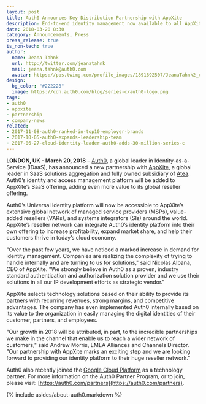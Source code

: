```yaml
---
layout: post
title: Auth0 Announces Key Distribution Partnership with AppXite
description: End-to-end identity management now available to all AppXite resellers.
date: 2018-03-20 8:30
category: Announcements, Press
press_release: true
is_non-tech: true
author:
  name: Jeana Tahnk
  url: http://twitter.com/jeanatahnk
  mail: jeana.tahnk@auth0.com
  avatar: https://pbs.twimg.com/profile_images/1891692507/JeanaTahnk2_crop_400x400.jpg
design:
  bg_color: "#222228"
  image: https://cdn.auth0.com/blog/series-c/auth0-logo.png
tags:
- auth0
- appxite
- partnership
- company-news
related:
- 2017-11-08-auth0-ranked-in-top10-employer-brands
- 2017-10-05-auth0-expands-leadership-team
- 2017-06-27-cloud-identity-leader-auth0-adds-30-million-series-c
---
```


**LONDON, UK - March 20, 2018** – [Auth0](https://auth0.com/), a global leader in Identity-as-a-Service (IDaaS), has announced a new partnership with [AppXite](https://appxite.com/), a global leader in SaaS solutions aggregation and fully owned subsidiary of [Atea](https://www.atea.com/). Auth0’s identity and access management platform will be added to AppXite’s SaaS offering, adding even more value to its global reseller offering. 

Auth0’s Universal Identity platform will now be accessible to AppXite’s extensive global network of managed service providers (MSPs), value-added resellers (VARs), and systems integrators (SIs) around the world. AppXite’s reseller network can integrate Auth0’s identity platform into their own offering to increase profitability, expand market share, and help their customers thrive in today’s cloud economy. 
 
"Over the past few years, we have noticed a marked increase in demand for identity management. Companies are realizing the complexity of trying to handle internally and are turning to us for solutions," said Nicolas Albana, CEO of AppXite. "We strongly believe in Auth0 as a proven, industry standard authentication and authorization solution provider and we use their solutions in all our IP development efforts as strategic vendor."

AppXite selects technology solutions based on their ability to provide its partners with recurring revenues, strong margins, and competitive advantages. The company has even implemented Auth0 internally based on its value to the organization in easily managing the digital identities of their customer, partners, and employees. 

"Our growth in 2018 will be attributed, in part, to the incredible partnerships we make in the channel that enable us to reach a wider network of customers," said Andrew Morris, EMEA Alliances and Channels Director. "Our partnership with AppXite marks an exciting step and we are looking forward to providing our identity platform to their huge reseller network."

Auth0 also recently joined the [Google Cloud Platform](https://auth0.com/learn/gcp/) as a technology partner. For more information on the Auth0 Partner Program, or to join, please visit: [https://auth0.com/partners](https://auth0.com/partners).

{% include asides/about-auth0.markdown %}
